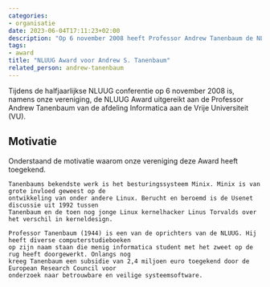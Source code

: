 ```yaml
---
categories:
- organisatie
date: 2023-06-04T17:11:23+02:00
description: "Op 6 november 2008 heeft Professor Andrew Tanenbaum de NLUUG Award uitgereikt gekregen namens onze vereniging."
tags:
- award
title: "NLUUG Award voor Andrew S. Tanenbaum"
related_person: andrew-tanenbaum
---
```


Tijdens de halfjaarlijkse NLUUG conferentie op 6 november 2008 is, namens onze vereniging, de NLUUG Award uitgereikt aan de Professor Andrew Tanenbaum van de afdeling Informatica aan de Vrije Universiteit (VU).

## Motivatie

Onderstaand de motivatie waarom onze vereniging deze Award heeft toegekend.

```
Tanenbaums bekendste werk is het besturingssysteem Minix. Minix is van grote invloed geweest op de
ontwikkeling van onder andere Linux. Berucht en beroemd is de Usenet discussie uit 1992 tussen 
Tanenbaum en de toen nog jonge Linux kernelhacker Linus Torvalds over het verschil in kerneldesign.

Professor Tanenbaum (1944) is een van de oprichters van de NLUUG. Hij heeft diverse computerstudieboeken
op zijn naam staan die menig informatica student met het zweet op de rug heeft doorgewerkt. Onlangs nog
kreeg Tanenbaum een subsidie van 2,4 miljoen euro toegekend door de European Research Council voor
onderzoek naar betrouwbare en veilige systeemsoftware.
```
